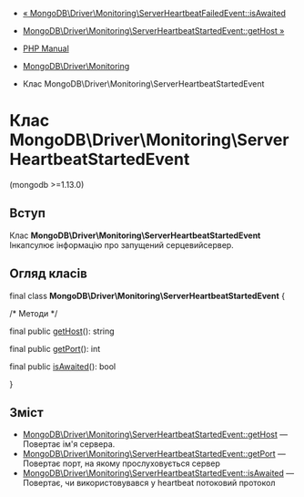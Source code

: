 - [« MongoDB\Driver\Monitoring\ServerHeartbeatFailedEvent::isAwaited](mongodb-driver-monitoring-serverheartbeatfailedevent.isawaited.md)
- [MongoDB\Driver\Monitoring\ServerHeartbeatStartedEvent::getHost »](mongodb-driver-monitoring-serverheartbeatstartedevent.gethost.md)

- [PHP Manual](index.md)
- [MongoDB\Driver\Monitoring](mongodb.monitoring.md)
- Клас MongoDB\Driver\Monitoring\ServerHeartbeatStartedEvent

# Клас MongoDB\Driver\Monitoring\ServerHeartbeatStartedEvent

(mongodb \>=1.13.0)

## Вступ

Клас **MongoDB\Driver\Monitoring\ServerHeartbeatStartedEvent**
Інкапсулює інформацію про запущений серцевийсервер.

## Огляд класів

final class **MongoDB\Driver\Monitoring\ServerHeartbeatStartedEvent** {

/\* Методи \*/

final public
[getHost](mongodb-driver-monitoring-serverheartbeatstartedevent.gethost.md)():
string

final public
[getPort](mongodb-driver-monitoring-serverheartbeatstartedevent.getport.md)():
int

final public
[isAwaited](mongodb-driver-monitoring-serverheartbeatstartedevent.isawaited.md)():
bool

}

## Зміст

- [MongoDB\Driver\Monitoring\ServerHeartbeatStartedEvent::getHost](mongodb-driver-monitoring-serverheartbeatstartedevent.gethost.md)
— Повертає ім'я сервера.
- [MongoDB\Driver\Monitoring\ServerHeartbeatStartedEvent::getPort](mongodb-driver-monitoring-serverheartbeatstartedevent.getport.md)
— Повертає порт, на якому прослуховується сервер
- [MongoDB\Driver\Monitoring\ServerHeartbeatStartedEvent::isAwaited](mongodb-driver-monitoring-serverheartbeatstartedevent.isawaited.md)
— Повертає, чи використовувався у heartbeat потоковий протокол
